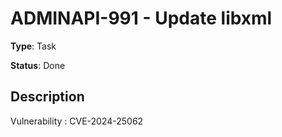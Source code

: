 # ADMINAPI-991 - Update libxml

**Type**: Task

**Status**: Done

## Description
Vulnerability : CVE-2024-25062

